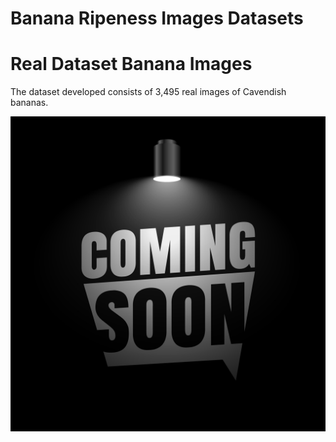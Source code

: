 # Banana Ripeness Images Datasets
# Real Dataset Banana Images
The dataset developed consists of 3,495 real images of Cavendish bananas.

![Image text](https://github.com/luischuquim/BananaRipeness/blob/main/27277.jpg)
